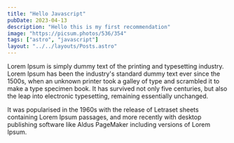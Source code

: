 ```yaml
---
title: "Hello Javascript"
pubDate: 2023-04-13
description: "Hello this is my first recommendation"
image: "https://picsum.photos/536/354"
tags: ["astro", "javascript"]
layout: "../../layouts/Posts.astro"
---
```


Lorem Ipsum is simply dummy text of the printing and typesetting industry. Lorem Ipsum has been the industry's standard dummy text ever since the 1500s, when an unknown printer took a galley of type and scrambled it to make a type specimen book. It has survived not only five centuries, but also the leap into electronic typesetting, remaining essentially unchanged.

It was popularised in the 1960s with the release of Letraset sheets containing Lorem Ipsum passages, and more recently with desktop publishing software like Aldus PageMaker including versions of Lorem Ipsum.
